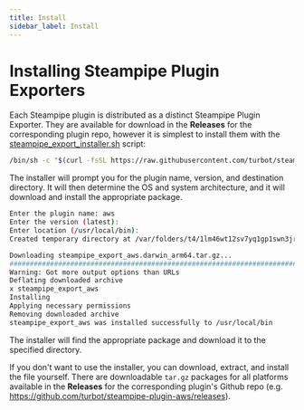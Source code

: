 ```yaml
---
title: Install
sidebar_label: Install
---
```


# Installing Steampipe Plugin Exporters

Each Steampipe plugin is distributed as a distinct Steampipe Plugin Exporter.  They are available for download in the **Releases** for the corresponding plugin repo, however it is simplest to install them with the [steampipe_export_installer.sh](https://raw.githubusercontent.com/turbot/steampipe-postgres-fdw-anywhere/blob/main/scripts/steampipe_export_installer.sh) script:  

<!--
```bash
Usage: global_installer.sh <plugin> [version] [location]
```
-->
```bash
/bin/sh -c "$(curl -fsSL https://raw.githubusercontent.com/turbot/steampipe-table-dump/main/scripts/steampipe_export_installer.sh)"
```

The installer will prompt you for the plugin name, version, and destination directory.  It will then determine the OS and system architecture, and it will download and install the appropriate package.  

```bash
Enter the plugin name: aws
Enter the version (latest): 
Enter location (/usr/local/bin): 
Created temporary directory at /var/folders/t4/1lm46wt12sv7yq1gp1swn3jr0000gn/T/tmp.RpZLlzs2.

Downloading steampipe_export_aws.darwin_arm64.tar.gz...
###################################################################################################################################################################### 100.0%
Warning: Got more output options than URLs
Deflating downloaded archive
x steampipe_export_aws
Installing
Applying necessary permissions
Removing downloaded archive
steampipe_export_aws was installed successfully to /usr/local/bin
```

The installer will find the appropriate package and download it to the specified directory.

If you don't want to use the installer, you can download, extract, and install the file yourself. There are downloadable `tar.gz` packages for all platforms available in the **Releases** for the corresponding plugin's Github repo (e.g. https://github.com/turbot/steampipe-plugin-aws/releases).